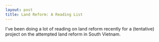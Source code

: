 ```yaml
---
layout: post
title: Land Reform: A Reading List
---
```


I've been doing a lot of reading on land reform recently for a (tentative) project on the attempted land reform in South Vietnam. 